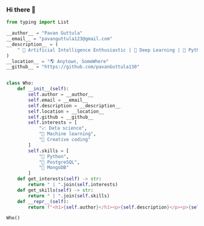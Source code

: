 ### Hi there 👋

<!--
**pavanGuttula130/pavanGuttula130** is a ✨ _special_ ✨ repository because its `README.md` (this file) appears on your GitHub profile.

Here are some ideas to get you started:

- 🔭 I’m currently working on ...
- 🌱 I’m currently learning ...
- 👯 I’m looking to collaborate on ...
- 🤔 I’m looking for help with ...
- 💬 Ask me about ...
- 📫 How to reach me: ...
- 😄 Pronouns: ...
- ⚡ Fun fact: ...
-->
```python
from typing import List

__author__ = "Pavan Guttula"
__email__ = "pavanguttula123@gmail.com"
__description__ = (
    " 🤖 Artificial Intelligence Enthusiastic | 🐬 Deep Learning | 🐍 Python "
)
__location__ = "🌎 Anytown, SomeWhere"
__github__ = "https://github.com/pavanGuttula130"


class Who:
    def __init__(self):
        self.author = __author__
        self.email = __email__
        self.description = __description__
        self.location = __location__
        self.github = __github__
        self.interests = [
            "📈 Data science",
            "🤖 Machine learning",
            "🎨 Creative coding"
        ]
        self.skills = [
            "🐍 Python",
            "🐘 PostgreSQL",
            "🍃 MongoDB"
        ]
    def get_interests(self) -> str:
        return " | ".join(self.interests)
    def get_skills(self) -> str:
        return " | ".join(self.skills)
    def __repr__(self):
        return f"<h1>{self.author}</h1><p>{self.description}</p><p>{self.location}</p><p>Interests: {self.get_interests()}</p><p>Skills: {self.get_skills()}</p><a href='{self.github}' target='_blank'>Check out my code on GitHub</a>"

Who()
